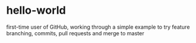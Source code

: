 # hello-world

first-time user of GitHub, working through a simple example to try feature branching, commits, pull requests and merge to master
